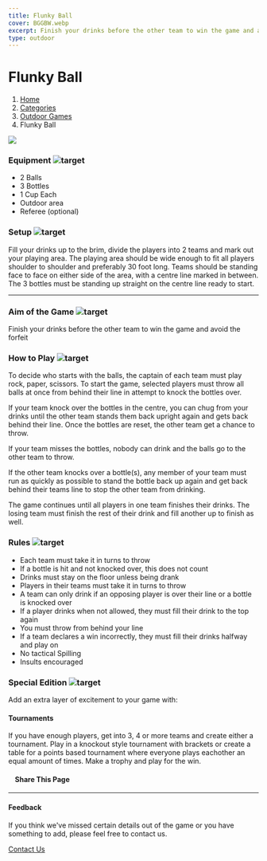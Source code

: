 ```yaml
---
title: Flunky Ball
cover: BGGBW.webp
excerpt: Finish your drinks before the other team to win the game and avoid the forfeit
type: outdoor
---
```


# Flunky Ball

1.  [Home](/)
2.  [Categories](GameCategories)
3.  [Outdoor Games](GameCategories/OutdoorGames)
4.  Flunky Ball

![](/images/flunkyball.webp)

### Equipment ![target](/images/liquor.webp)

-   2 Balls
-   3 Bottles
-   1 Cup Each
-   Outdoor area
-   Referee (optional)

### Setup ![target](/images/settings.webp)

Fill your drinks up to the brim, divide the players into 2 teams and mark out your playing area. The playing area should be wide enough to fit all players shoulder to shoulder and preferably 30 foot long. Teams should be standing face to face on either side of the area, with a centre line marked in between. The 3 bottles must be standing up straight on the centre line ready to start.

* * *

### Aim of the Game ![target](/images/target.webp)

Finish your drinks before the other team to win the game and avoid the forfeit

### How to Play ![target](/images/question.webp)

To decide who starts with the balls, the captain of each team must play rock, paper, scissors. To start the game, selected players must throw all balls at once from behind their line in attempt to knock the bottles over.

If your team knock over the bottles in the centre, you can chug from your drinks until the other team stands them back upright again and gets back behind their line. Once the bottles are reset, the other team get a chance to throw.

If your team misses the bottles, nobody can drink and the balls go to the other team to throw.

If the other team knocks over a bottle(s), any member of your team must run as quickly as possible to stand the bottle back up again and get back behind their teams line to stop the other team from drinking.

The game continues until all players in one team finishes their drinks. The losing team must finish the rest of their drink and fill another up to finish as well.

### Rules ![target](/images/rules.webp)

-   Each team must take it in turns to throw
-   If a bottle is hit and not knocked over, this does not count
-   Drinks must stay on the floor unless being drank
-   Players in their teams must take it in turns to throw
-   A team can only drink if an opposing player is over their line or a bottle is knocked over
-   If a player drinks when not allowed, they must fill their drink to the top again
-   You must throw from behind your line
-   If a team declares a win incorrectly, they must fill their drinks halfway and play on
-   No tactical Spilling
-   Insults encouraged

### Special Edition ![target](/images/special.webp)

Add an extra layer of excitement to your game with:

#### **Tournaments**

If you have enough players, get into 3, 4 or more teams and create either a tournament. Play in a knockout style tournament with brackets or create a table for a points based tournament where everyone plays eachother an equal amount of times. Make a trophy and play for the win.

####     Share This Page

[](https://www.facebook.com/sharer/sharer.php?u=beergogglegames.co.uk/GameCategories/OutdoorGames/flunkyball)[](https://www.instagram.com/direct/new/)[](https://twitter.com/intent/tweet?url=beergogglegames.co.uk/GameCategories/OutdoorGames/flunkyball)

* * *

#### Feedback

If you think we've missed certain details out of the game or you have something to add, please feel free to contact us.

  
  
  
[Contact Us](contact)
